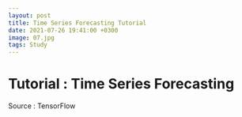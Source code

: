 ```yaml
---
layout: post
title: Time Series Forecasting Tutorial
date: 2021-07-26 19:41:00 +0300
image: 07.jpg
tags: Study
---
```


# Tutorial : Time Series Forecasting

Source : TensorFlow
